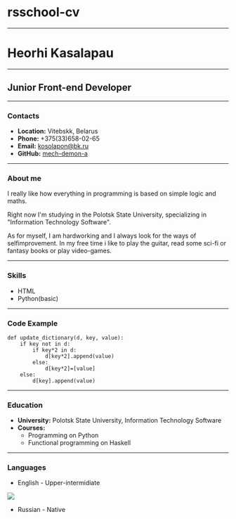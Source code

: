 # rsschool-cv
***
# __Heorhi Kasalapau__
***
## __Junior Front-end Developer__
***
### __Contacts__
* __Location:__ Vitebskk, Belarus
* __Phone:__ +375(33)658-02-65
* __Email:__ kosolapon@bk.ru
* __GitHub:__ [mech-demon-a](https://github.com/Mech-Demon-A)
***
### __About me__
I really like how everything in programming is based on simple logic and maths.

Right now I'm studying in the Polotsk State University, specializing in "Information Technology Software".

As for myself, I am hardworking and I always look for the ways of selfimprovement. In my free time i like to play the guitar, read some sci-fi or fantasy books or play video-games.
***
### __Skills__
* HTML
* Python(basic)
***
### __Code Example__
```
def update_dictionary(d, key, value):
    if key not in d:
        if key*2 in d:
            d[key*2].append(value)
        else:
            d[key*2]=[value]
    else:
        d[key].append(value)
```
***
### __Education__
* __University:__ Polotsk State University, Information Technology Software
* __Courses:__
    + Programming on Python
    + Functional programming on Haskell
***
### __Languages__
* English - Upper-intermidiate

![](https://sun9-71.userapi.com/s/v1/if2/NhQ3IEkL58y5qGXlGRpndogaDHot4NHYN-S_6a-pt4oF45ArG92Iz_m6djCcdgdHjgrEtk9pQMM_5j5ShCV6sS-h.jpg?size=595x842&quality=96&type=album)

* Russian - Native
